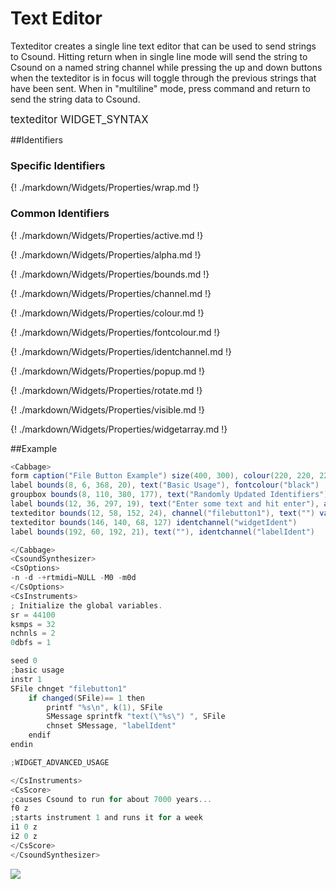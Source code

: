 # Text Editor

Texteditor creates a single line text editor that can be used to send strings to Csound. Hitting return when in single line mode will send the string to Csound on a named string channel while pressing the up and down buttons when the texteditor is in focus will toggle through the previous strings that have been sent. When in "multiline" mode, press command and return to send the string data to Csound. 

<big></pre>
texteditor WIDGET_SYNTAX
</pre></big>

<!--(End of syntax)/-->

##Identifiers
### Specific Identifiers

{! ./markdown/Widgets/Properties/wrap.md !} 

### Common Identifiers

{! ./markdown/Widgets/Properties/active.md !} 

{! ./markdown/Widgets/Properties/alpha.md !} 

{! ./markdown/Widgets/Properties/bounds.md !} 
 
{! ./markdown/Widgets/Properties/channel.md !} 

{! ./markdown/Widgets/Properties/colour.md !} 

{! ./markdown/Widgets/Properties/fontcolour.md !}   

{! ./markdown/Widgets/Properties/identchannel.md !} 

{! ./markdown/Widgets/Properties/popup.md !} 

{! ./markdown/Widgets/Properties/rotate.md !} 

{! ./markdown/Widgets/Properties/visible.md !} 

{! ./markdown/Widgets/Properties/widgetarray.md !}  

<!--(End of identifiers)/-->

##Example
```csharp
<Cabbage>
form caption("File Button Example") size(400, 300), colour(220, 220, 220), pluginID("def1")
label bounds(8, 6, 368, 20), text("Basic Usage"), fontcolour("black")
groupbox bounds(8, 110, 380, 177), text("Randomly Updated Identifiers")
label bounds(12, 36, 297, 19), text("Enter some text and hit enter"), align("left") fontcolour(84, 83, 83, 255)
texteditor bounds(12, 58, 152, 24), channel("filebutton1"), text("") value(0) file("/Users/walshr/sourcecode/cabbage/Examples/Widgets/Sliders.csd")
texteditor bounds(146, 140, 68, 127) identchannel("widgetIdent")
label bounds(192, 60, 192, 21), text(""), identchannel("labelIdent")

</Cabbage>
<CsoundSynthesizer>
<CsOptions>
-n -d -+rtmidi=NULL -M0 -m0d 
</CsOptions>
<CsInstruments>
; Initialize the global variables. 
sr = 44100
ksmps = 32
nchnls = 2
0dbfs = 1

seed 0 
;basic usage
instr 1
SFile chnget "filebutton1" 
    if changed(SFile)== 1 then
        printf "%s\n", k(1), SFile
        SMessage sprintfk "text(\"%s\") ", SFile
        chnset SMessage, "labelIdent"
    endif
endin

;WIDGET_ADVANCED_USAGE

</CsInstruments>
<CsScore>
;causes Csound to run for about 7000 years...
f0 z
;starts instrument 1 and runs it for a week
i1 0 z
i2 0 z
</CsScore>
</CsoundSynthesizer>
```

![](../images/texteditorExample.png)